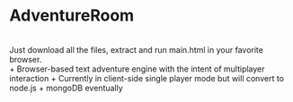 <h1>AdventureRoom</h1>
<br>
Just download all the files, extract and run main.html in your favorite browser.
<br>
+ Browser-based text adventure engine with the intent of multiplayer interaction
+ Currently in client-side single player mode but will convert to node.js + mongoDB eventually
